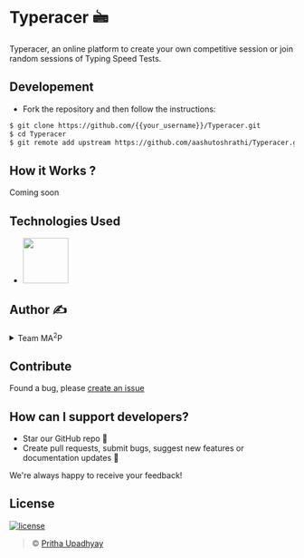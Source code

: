 # Typeracer 🖮

Typeracer, an online platform to create your own competitive session or join random sessions of Typing Speed Tests.

## Developement
- Fork the repository and then follow the instructions:

```sh
$ git clone https://github.com/{{your_username}}/Typeracer.git
$ cd Typeracer
$ git remote add upstream https://github.com/aashutoshrathi/Typeracer.git
```
## How it Works ?

Coming soon

## Technologies Used
- [<img src="assets/node.png" width="80">](https://nodejs.org/en/)

## Author ✍️
<details>
	<summary>Team  MA<sup>2</sup>P</summary>
		<ul>
			<li><a href="https://github.com/violentdelight">Mohak Khare</a></li>
			<li><a href="https://github.com/llGurudevll">Ajay Guru</a></li>
			<li><a href="https://github.com/aashutoshrathi">Aashutosh Rathi</a></li>
			<li><a href="https://github.com/prithaupadhyay">Pritha Upadhyay</a></li>
		</ul>
</details>

## Contribute
Found a bug, please [create an issue](https://github.com/aashutoshrathi/Typeracer/issues/new)

## How can I support developers?

- Star our GitHub repo 🌟
- Create pull requests, submit bugs, suggest new features or documentation updates 🔧

We're always happy to receive your feedback!

## License

[![license](https://img.shields.io/github/license/mashape/apistatus.svg)](https://github.com/aashutoshrathi/Typeracer/blob/master/LICENSE)
> © [Pritha Upadhyay](https://github.com/prithaupadhyay)
